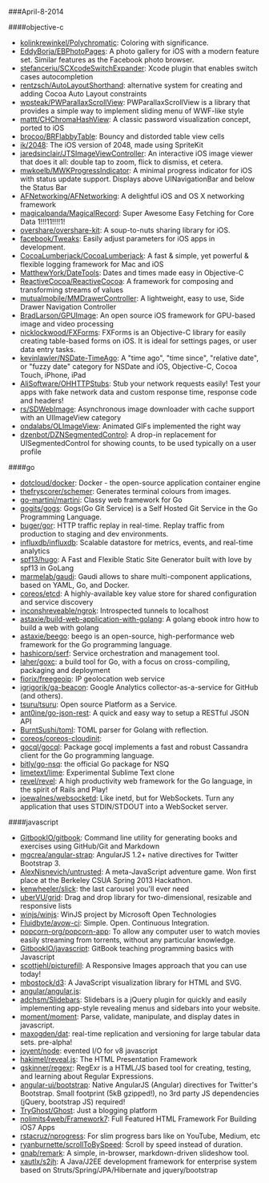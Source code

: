 ###April-8-2014

####objective-c
* [kolinkrewinkel/Polychromatic](https://github.com/kolinkrewinkel/Polychromatic): Coloring with significance.
* [EddyBorja/EBPhotoPages](https://github.com/EddyBorja/EBPhotoPages): A photo gallery for iOS with a modern feature set. Similar features as the Facebook photo browser.
* [stefanceriu/SCXcodeSwitchExpander](https://github.com/stefanceriu/SCXcodeSwitchExpander): Xcode plugin that enables switch cases autocompletion
* [rentzsch/AutoLayoutShorthand](https://github.com/rentzsch/AutoLayoutShorthand): alternative system for creating and adding Cocoa Auto Layout constraints
* [wpsteak/PWParallaxScrollView](https://github.com/wpsteak/PWParallaxScrollView): PWParallaxScrollView is a library that provides a simple way to implement sliding menu of WWF-like style
* [mattt/CHChromaHashView](https://github.com/mattt/CHChromaHashView): A classic password visualization concept, ported to iOS
* [brocoo/BRFlabbyTable](https://github.com/brocoo/BRFlabbyTable): Bouncy and distorded table view cells
* [ik/2048](https://github.com/ik/2048): The iOS version of 2048, made using SpriteKit
* [jaredsinclair/JTSImageViewController](https://github.com/jaredsinclair/JTSImageViewController): An interactive iOS image viewer that does it all: double tap to zoom, flick to dismiss, et cetera.
* [mwkoelb/MWKProgressIndicator](https://github.com/mwkoelb/MWKProgressIndicator): A minimal progress indicator for iOS with status update support. Displays above UINavigationBar and below the Status Bar
* [AFNetworking/AFNetworking](https://github.com/AFNetworking/AFNetworking): A delightful iOS and OS X networking framework
* [magicalpanda/MagicalRecord](https://github.com/magicalpanda/MagicalRecord): Super Awesome Easy Fetching for Core Data 1!!!11!!!!1!
* [overshare/overshare-kit](https://github.com/overshare/overshare-kit): A soup-to-nuts sharing library for iOS.
* [facebook/Tweaks](https://github.com/facebook/Tweaks): Easily adjust parameters for iOS apps in development.
* [CocoaLumberjack/CocoaLumberjack](https://github.com/CocoaLumberjack/CocoaLumberjack): A fast & simple, yet powerful & flexible logging framework for Mac and iOS
* [MatthewYork/DateTools](https://github.com/MatthewYork/DateTools): Dates and times made easy in Objective-C
* [ReactiveCocoa/ReactiveCocoa](https://github.com/ReactiveCocoa/ReactiveCocoa): A framework for composing and transforming streams of values
* [mutualmobile/MMDrawerController](https://github.com/mutualmobile/MMDrawerController):  A lightweight, easy to use, Side Drawer Navigation Controller
* [BradLarson/GPUImage](https://github.com/BradLarson/GPUImage): An open source iOS framework for GPU-based image and video processing
* [nicklockwood/FXForms](https://github.com/nicklockwood/FXForms):  FXForms is an Objective-C library for easily creating table-based forms on iOS. It is ideal for settings pages, or user data entry tasks.
* [kevinlawler/NSDate-TimeAgo](https://github.com/kevinlawler/NSDate-TimeAgo): A "time ago", "time since", "relative date", or "fuzzy date" category for NSDate and iOS, Objective-C, Cocoa Touch, iPhone, iPad
* [AliSoftware/OHHTTPStubs](https://github.com/AliSoftware/OHHTTPStubs): Stub your network requests easily! Test your apps with fake network data and custom response time, response code and headers!
* [rs/SDWebImage](https://github.com/rs/SDWebImage): Asynchronous image downloader with cache support with an UIImageView category
* [ondalabs/OLImageView](https://github.com/ondalabs/OLImageView): Animated GIFs implemented the right way
* [dzenbot/DZNSegmentedControl](https://github.com/dzenbot/DZNSegmentedControl): A drop-in replacement for UISegmentedControl for showing counts, to be used typically on a user profile

####go
* [dotcloud/docker](https://github.com/dotcloud/docker): Docker - the open-source application container engine
* [thefryscorer/schemer](https://github.com/thefryscorer/schemer): Generates terminal colours from images.
* [go-martini/martini](https://github.com/go-martini/martini): Classy web framework for Go
* [gogits/gogs](https://github.com/gogits/gogs): Gogs(Go Git Service) is a Self Hosted Git Service in the Go Programming Language.
* [buger/gor](https://github.com/buger/gor): HTTP traffic replay in real-time. Replay traffic from production to staging and dev environments.  
* [influxdb/influxdb](https://github.com/influxdb/influxdb): Scalable datastore for metrics, events, and real-time analytics
* [spf13/hugo](https://github.com/spf13/hugo): A Fast and Flexible Static Site Generator built with love by spf13 in GoLang
* [marmelab/gaudi](https://github.com/marmelab/gaudi): Gaudi allows to share multi-component applications, based on YAML, Go, and Docker.
* [coreos/etcd](https://github.com/coreos/etcd): A highly-available key value store for shared configuration and service discovery
* [inconshreveable/ngrok](https://github.com/inconshreveable/ngrok): Introspected tunnels to localhost
* [astaxie/build-web-application-with-golang](https://github.com/astaxie/build-web-application-with-golang): A golang ebook intro how to build a web with golang
* [astaxie/beego](https://github.com/astaxie/beego): beego is an open-source, high-performance web framework for the Go programming language.
* [hashicorp/serf](https://github.com/hashicorp/serf): Service orchestration and management tool.
* [laher/goxc](https://github.com/laher/goxc): a build tool for Go, with a focus on cross-compiling, packaging and deployment
* [fiorix/freegeoip](https://github.com/fiorix/freegeoip): IP geolocation web service
* [igrigorik/ga-beacon](https://github.com/igrigorik/ga-beacon): Google Analytics collector-as-a-service for GitHub (and others).
* [tsuru/tsuru](https://github.com/tsuru/tsuru): Open source Platform as a Service.
* [ant0ine/go-json-rest](https://github.com/ant0ine/go-json-rest): A quick and easy way to setup a RESTful JSON API
* [BurntSushi/toml](https://github.com/BurntSushi/toml): TOML parser for Golang with reflection.
* [coreos/coreos-cloudinit](https://github.com/coreos/coreos-cloudinit): 
* [gocql/gocql](https://github.com/gocql/gocql): Package gocql implements a fast and robust Cassandra client for the Go programming language.
* [bitly/go-nsq](https://github.com/bitly/go-nsq): the official Go package for NSQ
* [limetext/lime](https://github.com/limetext/lime): Experimental Sublime Text clone
* [revel/revel](https://github.com/revel/revel): A high productivity web framework for the Go language, in the spirit of Rails and Play!
* [joewalnes/websocketd](https://github.com/joewalnes/websocketd): Like inetd, but for WebSockets. Turn any application that uses STDIN/STDOUT into a WebSocket server.

####javascript
* [GitbookIO/gitbook](https://github.com/GitbookIO/gitbook): Command line utility for generating books and exercises using GitHub/Git and Markdown
* [mgcrea/angular-strap](https://github.com/mgcrea/angular-strap): AngularJS 1.2+ native directives for Twitter Bootstrap 3.
* [AlexNisnevich/untrusted](https://github.com/AlexNisnevich/untrusted): A meta-JavaScript adventure game. Won first place at the Berkeley CSUA Spring 2013 Hackathon.
* [kenwheeler/slick](https://github.com/kenwheeler/slick): the last carousel you'll ever need
* [uberVU/grid](https://github.com/uberVU/grid): Drag and drop library for two-dimensional, resizable and responsive lists
* [winjs/winjs](https://github.com/winjs/winjs): WinJS project by Microsoft Open Technologies
* [Fluidbyte/avow-ci](https://github.com/Fluidbyte/avow-ci): Simple. Open. Continuous Integration.
* [popcorn-org/popcorn-app](https://github.com/popcorn-org/popcorn-app): To allow any computer user to watch movies easily streaming from torrents, without any particular knowledge.
* [GitbookIO/javascript](https://github.com/GitbookIO/javascript): GitBook teaching programming basics with Javascript
* [scottjehl/picturefill](https://github.com/scottjehl/picturefill): A Responsive Images approach that you can use today!
* [mbostock/d3](https://github.com/mbostock/d3): A JavaScript visualization library for HTML and SVG.
* [angular/angular.js](https://github.com/angular/angular.js): 
* [adchsm/Slidebars](https://github.com/adchsm/Slidebars): Slidebars is a jQuery plugin for quickly and easily implementing app-style revealing menus and sidebars into your website.
* [moment/moment](https://github.com/moment/moment): Parse, validate, manipulate, and display dates in javascript.
* [maxogden/dat](https://github.com/maxogden/dat): real-time replication and versioning for large tabular data sets. pre-alpha!
* [joyent/node](https://github.com/joyent/node): evented I/O for v8 javascript
* [hakimel/reveal.js](https://github.com/hakimel/reveal.js): The HTML Presentation Framework
* [gskinner/regexr](https://github.com/gskinner/regexr): RegExr is a HTML/JS based tool for creating, testing, and learning about Regular Expressions.
* [angular-ui/bootstrap](https://github.com/angular-ui/bootstrap): Native AngularJS (Angular) directives for Twitter's Bootstrap. Small footprint (5kB gzipped!), no 3rd party JS dependencies (jQuery, bootstrap JS) required!
* [TryGhost/Ghost](https://github.com/TryGhost/Ghost): Just a blogging platform
* [nolimits4web/Framework7](https://github.com/nolimits4web/Framework7): Full Featured HTML Framework For Building iOS7 Apps
* [rstacruz/nprogress](https://github.com/rstacruz/nprogress): For slim progress bars like on YouTube, Medium, etc
* [ryanburnette/scrollToBySpeed](https://github.com/ryanburnette/scrollToBySpeed): Scroll by speed instead of duration.
* [gnab/remark](https://github.com/gnab/remark): A simple, in-browser, markdown-driven slideshow tool.
* [xautlx/s2jh](https://github.com/xautlx/s2jh): A Java/J2EE development framework for enterprise system based on Struts/Spring/JPA/Hibernate and jquery/bootstrap
